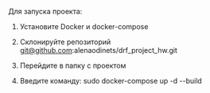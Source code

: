 Для запуска проекта:

1. Установите Docker и docker-compose

2. Склонируйте репозиторий git@github.com:alenaodinets/drf_project_hw.git

3. Перейдите в папку с проектом

4. Введите команду: sudo docker-compose up -d --build